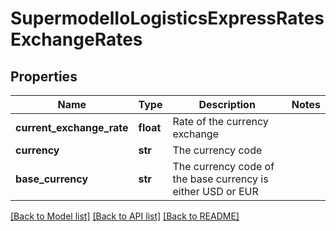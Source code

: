 # SupermodelIoLogisticsExpressRatesExchangeRates

## Properties
Name | Type | Description | Notes
------------ | ------------- | ------------- | -------------
**current_exchange_rate** | **float** | Rate of the currency exchange | 
**currency** | **str** | The currency code | 
**base_currency** | **str** | The currency code of the base currency is either USD or EUR | 

[[Back to Model list]](../README.md#documentation-for-models) [[Back to API list]](../README.md#documentation-for-api-endpoints) [[Back to README]](../README.md)

